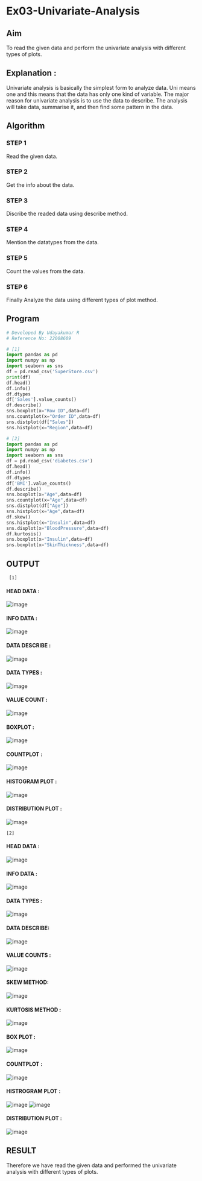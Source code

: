 # Ex03-Univariate-Analysis

## Aim

To read the given data and perform the univariate analysis with different types of plots.

## Explanation :

Univariate analysis is basically the simplest form to analyze data. Uni means one and this means that the data has only one kind of variable. The major reason for univariate analysis is to use the data to describe. The analysis will take data, summarise it, and then find some pattern in the data.

## Algorithm

### STEP 1
Read the given data.

### STEP 2
Get the info about the data.

### STEP 3
Discribe the readed data using describe method.

### STEP 4
Mention the datatypes from the data.

### STEP 5
Count the values from the data.

### STEP 6
Finally Analyze the data using different types of plot method.

## Program
```python
# Developed By Udayakumar R
# Reference No: 22008609

# [1]
import pandas as pd
import numpy as np
import seaborn as sns
df = pd.read_csv('SuperStore.csv')
print(df)
df.head()
df.info()
df.dtypes
df['Sales'].value_counts()
df.describe()
sns.boxplot(x="Row ID",data=df)
sns.countplot(x="Order ID",data=df)
sns.distplot(df["Sales"])
sns.histplot(x="Region",data=df)

# [2]
import pandas as pd
import numpy as np
import seaborn as sns
df = pd.read_csv('diabetes.csv')
df.head()
df.info()
df.dtypes
df['BMI'].value_counts()
df.describe()
sns.boxplot(x="Age",data=df)
sns.countplot(x="Age",data=df)
sns.distplot(df["Age"])
sns.histplot(x="Age",data=df)
df.skew()
sns.histplot(x="Insulin",data=df)
sns.displot(x="BloodPressure",data=df)
df.kurtosis()
sns.boxplot(x="Insulin",data=df)
sns.boxplot(x="SkinThickness",data=df)

```
## OUTPUT
```
 [1]
```
#### HEAD DATA :
![image](https://user-images.githubusercontent.com/118708024/230036526-549ba838-506f-455f-b2df-5fb41346181b.png)

#### INFO DATA :
![image](https://user-images.githubusercontent.com/118708024/230035997-e90081a4-c592-4d81-92f8-c9e0fe5f2236.png)

#### DATA DESCRIBE :
![image](https://user-images.githubusercontent.com/118708024/230037430-41a3ee10-6331-4ecd-8829-803d42694e18.png)

#### DATA TYPES :
![image](https://user-images.githubusercontent.com/118708024/230038269-dff68887-dd73-4a6e-9b87-e81daa792def.png)

#### VALUE COUNT :
![image](https://user-images.githubusercontent.com/118708024/230036760-644f8704-79d8-4b72-996d-d73e40f787cf.png)

#### BOXPLOT :
![image](https://user-images.githubusercontent.com/118708024/230038000-e013784d-d8ff-48cd-924b-3924ccf15655.png)

#### COUNTPLOT :
![image](https://user-images.githubusercontent.com/118708024/230037912-715b768d-a631-4cc8-b5d4-896bb74d2500.png)

#### HISTOGRAM PLOT :
![image](https://user-images.githubusercontent.com/118708024/230037803-9203e4a5-2615-4853-b830-73d6f33327bd.png)

#### DISTRIBUTION PLOT :
![image](https://user-images.githubusercontent.com/118708024/230037666-3682fc72-57ce-4ad4-bad6-cc85686e41f8.png)
```
[2]
```
#### HEAD DATA :
![image](https://user-images.githubusercontent.com/118708024/230038777-90306705-8f8b-40a9-8e21-1c990ef3e3ff.png)
#### INFO DATA :
![image](https://user-images.githubusercontent.com/118708024/230038592-80dab84f-a210-4d52-bb0b-4dcb2f86f0f5.png)
#### DATA TYPES :
![image](https://user-images.githubusercontent.com/118708024/230039171-78bdab37-4de0-4571-9570-47d18b1e0b5f.png)
#### DATA DESCRIBE:
![image](https://user-images.githubusercontent.com/118708024/230039375-66e6a650-0ddb-4212-ac59-6d83c84f814e.png)
#### VALUE COUNTS :
![image](https://user-images.githubusercontent.com/118708024/230039647-d2c48cc9-4e1a-4504-a143-d57a27a5d71c.png)
#### SKEW METHOD:
![image](https://user-images.githubusercontent.com/118708024/230082688-8447bd55-6ce3-4634-82b4-bfe8c85a0e1d.png)
#### KURTOSIS METHOD :
![image](https://user-images.githubusercontent.com/118708024/230083955-f945f4eb-edc1-4a3b-8b68-bc3f3054c673.png)
#### BOX PLOT :
![image](https://user-images.githubusercontent.com/118708024/230081480-87d6d485-2335-4d09-ae76-49b8e2444cd3.png)
#### COUNTPLOT :
![image](https://user-images.githubusercontent.com/118708024/230081780-64573bd2-103a-4d8e-8fa5-be6515958001.png)
#### HISTROGRAM PLOT :
![image](https://user-images.githubusercontent.com/118708024/230081946-44a28419-bfef-4a9b-86c7-289a7d4a3f83.png)
![image](https://user-images.githubusercontent.com/118708024/230083575-28a241c7-8d77-4289-967e-4a3d85799975.png)
#### DISTRIBUTION PLOT :
![image](https://user-images.githubusercontent.com/118708024/230082182-900741fe-1340-4e61-9967-c0c35861781a.png)

## RESULT
Therefore we have read the given data and performed the univariate analysis with different types of plots.
